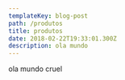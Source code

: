 ```yaml
---
templateKey: blog-post
path: /produtos
title: produtos
date: 2018-02-22T19:33:01.300Z
description: ola mundo
---
```

ola mundo cruel
